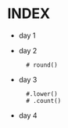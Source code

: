 # INDEX

* day 1

* day 2

        # round()

* day 3

        #.lower()
        # .count()

* day 4

        
